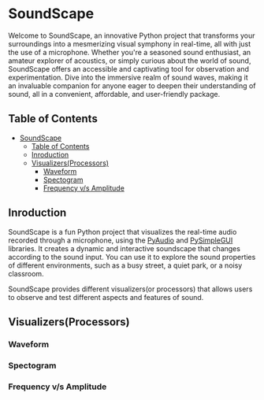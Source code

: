 # SoundScape

Welcome to SoundScape, an innovative Python project that transforms your surroundings into a mesmerizing visual symphony in real-time, all with just the use of a microphone. Whether you're a seasoned sound enthusiast, an amateur explorer of acoustics, or simply curious about the world of sound, SoundScape offers an accessible and captivating tool for observation and experimentation. Dive into the immersive realm of sound waves, making it an invaluable companion for anyone eager to deepen their understanding of sound, all in a convenient, affordable, and user-friendly package.

## Table of Contents

- [SoundScape](#soundscape)
  - [Table of Contents](#table-of-contents)
  - [Inroduction](#inroduction)
  - [Visualizers(Processors)](#visualizersprocessors)
    - [Waveform](#waveform)
    - [Spectogram](#spectogram)
    - [Frequency v/s Amplitude](#frequency-vs-amplitude)

## Inroduction

SoundScape is a fun Python project that visualizes the real-time audio recorded through a microphone, using the [PyAudio](https://pypi.org/project/PyAudio/) and [PySimpleGUI](https://pypi.org/project/PySimpleGUI/) libraries. It creates a dynamic and interactive soundscape that changes according to the sound input. You can use it to explore the sound properties of different environments, such as a busy street, a quiet park, or a noisy classroom.

SoundScape provides different visualizers(or processors) that allows users to observe and test different aspects and features of sound.

## Visualizers(Processors)

### Waveform

### Spectogram

### Frequency v/s Amplitude
